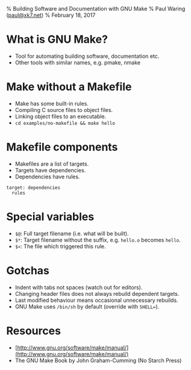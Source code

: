 % Building Software and Documentation with GNU Make
% Paul Waring (paul@xk7.net)
% February 18, 2017

# What is GNU Make?

 - Tool for automating building software, documentation etc.
 - Other tools with similar names, e.g. pmake, nmake

# Make without a Makefile

 - Make has some built-in rules.
 - Compiling C source files to object files.
 - Linking object files to an executable.
 - `cd examples/no-makefile && make hello`

# Makefile components

 - Makefiles are a list of targets.
 - Targets have dependencies.
 - Dependencies have rules.

```
target: dependencies
  rules
```

# Special variables

 - `$@`: Full target filename (i.e. what will be built).
 - `$*`: Target filename without the suffix, e.g. `hello.o` becomes `hello`.
 - `$<`: The file which triggered this rule.

# Gotchas

 - Indent with tabs not spaces (watch out for editors).
 - Changing header files does not always rebuild dependent targets.
 - Last modified behaviour means occasional unnecessary rebuilds.
 - GNU Make uses `/bin/sh` by default (override with `SHELL=`).

# Resources

 - [http://www.gnu.org/software/make/manual/](http://www.gnu.org/software/make/manual/)
 - The GNU Make Book by John Graham-Cumming (No Starch Press)
